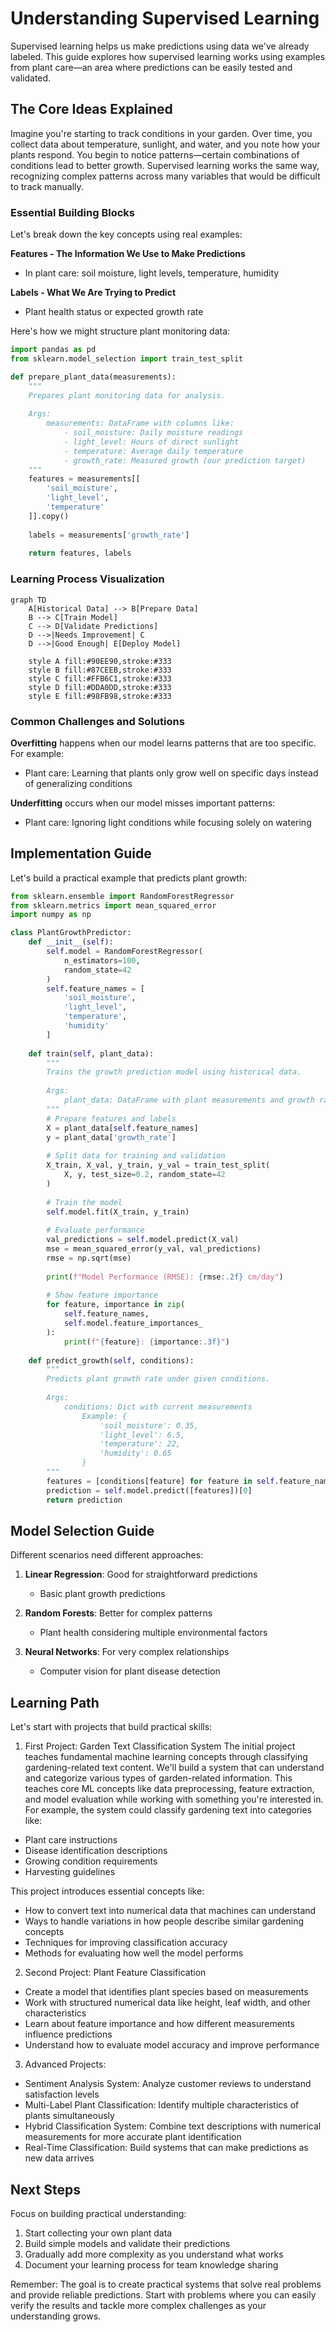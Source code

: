 # Understanding Supervised Learning

Supervised learning helps us make predictions using data we've already labeled. This guide explores how supervised learning works using examples from plant care—an area where predictions can be easily tested and validated.

## The Core Ideas Explained

Imagine you're starting to track conditions in your garden. Over time, you collect data about temperature, sunlight, and water, and you note how your plants respond. You begin to notice patterns—certain combinations of conditions lead to better growth. Supervised learning works the same way, recognizing complex patterns across many variables that would be difficult to track manually.

### Essential Building Blocks

Let's break down the key concepts using real examples:

**Features - The Information We Use to Make Predictions**
- In plant care: soil moisture, light levels, temperature, humidity

**Labels - What We Are Trying to Predict**
- Plant health status or expected growth rate

Here's how we might structure plant monitoring data:

```python
import pandas as pd
from sklearn.model_selection import train_test_split

def prepare_plant_data(measurements):
    """
    Prepares plant monitoring data for analysis.
    
    Args:
        measurements: DataFrame with columns like:
            - soil_moisture: Daily moisture readings
            - light_level: Hours of direct sunlight
            - temperature: Average daily temperature
            - growth_rate: Measured growth (our prediction target)
    """
    features = measurements[[
        'soil_moisture',
        'light_level',
        'temperature'
    ]].copy()
    
    labels = measurements['growth_rate']
    
    return features, labels
```

### Learning Process Visualization

```mermaid
graph TD
    A[Historical Data] --> B[Prepare Data]
    B --> C[Train Model]
    C --> D[Validate Predictions]
    D -->|Needs Improvement| C
    D -->|Good Enough| E[Deploy Model]
    
    style A fill:#90EE90,stroke:#333
    style B fill:#87CEEB,stroke:#333
    style C fill:#FFB6C1,stroke:#333
    style D fill:#DDA0DD,stroke:#333
    style E fill:#98FB98,stroke:#333
```

### Common Challenges and Solutions

**Overfitting** happens when our model learns patterns that are too specific. For example:
- Plant care: Learning that plants only grow well on specific days instead of generalizing conditions

**Underfitting** occurs when our model misses important patterns:
- Plant care: Ignoring light conditions while focusing solely on watering

## Implementation Guide

Let's build a practical example that predicts plant growth:

```python
from sklearn.ensemble import RandomForestRegressor
from sklearn.metrics import mean_squared_error
import numpy as np

class PlantGrowthPredictor:
    def __init__(self):
        self.model = RandomForestRegressor(
            n_estimators=100,
            random_state=42
        )
        self.feature_names = [
            'soil_moisture',
            'light_level',
            'temperature',
            'humidity'
        ]
    
    def train(self, plant_data):
        """
        Trains the growth prediction model using historical data.
        
        Args:
            plant_data: DataFrame with plant measurements and growth rates
        """
        # Prepare features and labels
        X = plant_data[self.feature_names]
        y = plant_data['growth_rate']
        
        # Split data for training and validation
        X_train, X_val, y_train, y_val = train_test_split(
            X, y, test_size=0.2, random_state=42
        )
        
        # Train the model
        self.model.fit(X_train, y_train)
        
        # Evaluate performance
        val_predictions = self.model.predict(X_val)
        mse = mean_squared_error(y_val, val_predictions)
        rmse = np.sqrt(mse)
        
        print(f"Model Performance (RMSE): {rmse:.2f} cm/day")
        
        # Show feature importance
        for feature, importance in zip(
            self.feature_names,
            self.model.feature_importances_
        ):
            print(f"{feature}: {importance:.3f}")
    
    def predict_growth(self, conditions):
        """
        Predicts plant growth rate under given conditions.
        
        Args:
            conditions: Dict with current measurements
                Example: {
                    'soil_moisture': 0.35,
                    'light_level': 6.5,
                    'temperature': 22,
                    'humidity': 0.65
                }
        """
        features = [conditions[feature] for feature in self.feature_names]
        prediction = self.model.predict([features])[0]
        return prediction
```

## Model Selection Guide

Different scenarios need different approaches:

1. **Linear Regression**: Good for straightforward predictions
   - Basic plant growth predictions

2. **Random Forests**: Better for complex patterns
   - Plant health considering multiple environmental factors

3. **Neural Networks**: For very complex relationships
   - Computer vision for plant disease detection

## Learning Path

Let's start with projects that build practical skills:

1. First Project: Garden Text Classification System
The initial project teaches fundamental machine learning concepts through classifying gardening-related text content. We'll build a system that can understand and categorize various types of garden-related information. This teaches core ML concepts like data preprocessing, feature extraction, and model evaluation while working with something you're interested in.
For example, the system could classify gardening text into categories like:

- Plant care instructions
- Disease identification descriptions
- Growing condition requirements
- Harvesting guidelines

This project introduces essential concepts like:

- How to convert text into numerical data that machines can understand
- Ways to handle variations in how people describe similar gardening concepts
- Techniques for improving classification accuracy
- Methods for evaluating how well the model performs


2. Second Project: Plant Feature Classification

- Create a model that identifies plant species based on measurements
- Work with structured numerical data like height, leaf width, and other characteristics
- Learn about feature importance and how different measurements influence predictions
- Understand how to evaluate model accuracy and improve performance


3. Advanced Projects:
- Sentiment Analysis System: Analyze customer reviews to understand satisfaction levels
- Multi-Label Plant Classification: Identify multiple characteristics of plants simultaneously
- Hybrid Classification System: Combine text descriptions with numerical measurements for more accurate plant identification
- Real-Time Classification: Build systems that can make predictions as new data arrives

## Next Steps

Focus on building practical understanding:
1. Start collecting your own plant data
2. Build simple models and validate their predictions
3. Gradually add more complexity as you understand what works
4. Document your learning process for team knowledge sharing

Remember: The goal is to create practical systems that solve real problems and provide reliable predictions. Start with problems where you can easily verify the results and tackle more complex challenges as your understanding grows.
